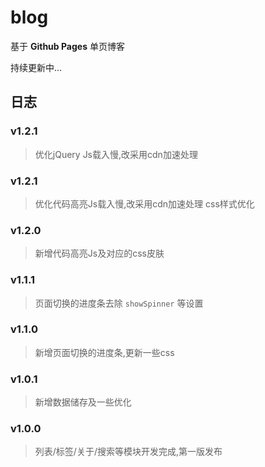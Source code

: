 # blog

基于 **Github Pages** 单页博客

持续更新中...

## 日志

### v1.2.1

> 优化jQuery Js载入慢,改采用cdn加速处理

### v1.2.1

> 优化代码高亮Js载入慢,改采用cdn加速处理
> css样式优化

### v1.2.0

> 新增代码高亮Js及对应的css皮肤

### v1.1.1

> 页面切换的进度条去除 `showSpinner` 等设置

### v1.1.0

> 新增页面切换的进度条,更新一些css

### v1.0.1

> 新增数据储存及一些优化

### v1.0.0

> 列表/标签/关于/搜索等模块开发完成,第一版发布